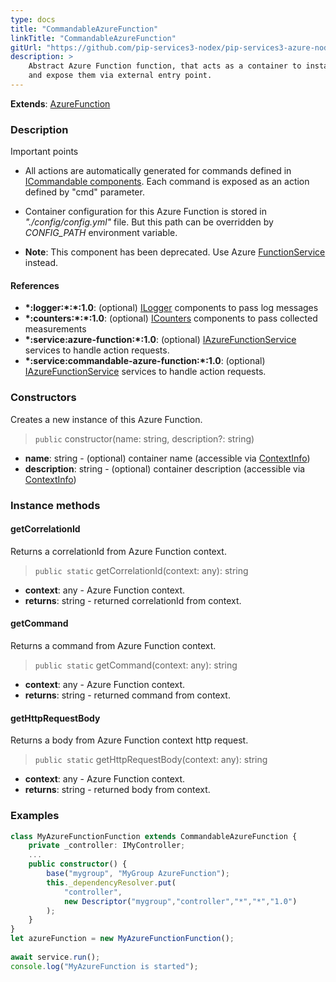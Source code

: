 ```yaml
---
type: docs
title: "CommandableAzureFunction"
linkTitle: "CommandableAzureFunction"
gitUrl: "https://github.com/pip-services3-nodex/pip-services3-azure-nodex"
description: >
    Abstract Azure Function function, that acts as a container to instantiate and run components
    and expose them via external entry point.
---
```


**Extends**: [AzureFunction](../azure_function)

### Description


Important points

- All actions are automatically generated for commands defined in [ICommandable components](../../../commons/commands/icommandable). Each command is exposed as an action defined by "cmd" parameter.
  
- Container configuration for this Azure Function is stored in *"./config/config.yml"* file. But this path can be overridden by *CONFIG_PATH* environment variable.
 
- **Note**: This component has been deprecated. Use Azure [FunctionService](../../services/function_service) instead.


#### References

- **\*:logger:\*:\*:1.0**: (optional) [ILogger](../../../components/log/ilogger) components to pass log messages
- **\*:counters:\*:\*:1.0**: (optional) [ICounters](../../../components/count/icounters) components to pass collected measurements
- **\*:service:azure-function:\*:1.0**: (optional) [IAzureFunctionService](../../services/iazure_function_service) services to handle action requests.
- **\*:service:commandable-azure-function:\*:1.0**: (optional) [IAzureFunctionService](../../services/iazure_function_service) services to handle action requests.

### Constructors
Creates a new instance of this Azure Function.

> `public` constructor(name: string, description?: string)

- **name**: string - (optional) container name (accessible via [ContextInfo](../../../components/info/context_info))
- **description**: string - (optional) container description (accessible via [ContextInfo](../../../components/info/context_info))


### Instance methods

#### getCorrelationId
Returns a correlationId from Azure Function context.

> `public static` getCorrelationId(context: any): string

- **context**: any - Azure Function context.
- **returns**: string - returned correlationId from context.

#### getCommand
Returns a command from Azure Function context.

> `public static` getCommand(context: any): string

- **context**: any - Azure Function context.
- **returns**: string - returned command from context.

#### getHttpRequestBody
Returns a body from Azure Function context http request.

> `public static` getHttpRequestBody(context: any): string

- **context**: any - Azure Function context.
- **returns**: string - returned body from context.

### Examples

```typescript
class MyAzureFunctionFunction extends CommandableAzureFunction {
    private _controller: IMyController;
    ...
    public constructor() {
        base("mygroup", "MyGroup AzureFunction");
        this._dependencyResolver.put(
            "controller",
            new Descriptor("mygroup","controller","*","*","1.0")
        );
    }
}
let azureFunction = new MyAzureFunctionFunction();
   
await service.run();
console.log("MyAzureFunction is started");
```
